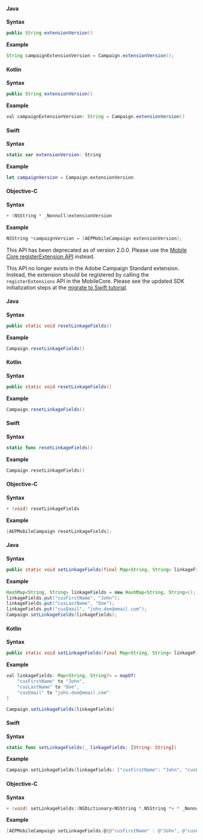 <Variant platform="android" api="extension-version" repeat="10"/>

#### Java

**Syntax**

```java
public String extensionVersion()
```

**Example**

```java
String campaignExtensionVersion = Campaign.extensionVersion();
```

#### Kotlin

**Syntax**

```java
public String extensionVersion()
```

**Example**

```java
val campaignExtensionVersion: String = Campaign.extensionVersion()
```

<Variant platform="ios" api="extension-version" repeat="10"/>

#### Swift

**Syntax**

```swift
static var extensionVersion: String
```

**Example**

```swift
let campaignVersion = Campaign.extensionVersion
```

#### Objective-C

**Syntax**

```objective-c
+ (NSString * _Nonnull)extensionVersion
```

**Example**

```objective-c
NSString *campaignVersion = [AEPMobileCampaign extensionVersion];
```

<Variant platform="android" api="register-extension" repeat="1"/>

This API has been deprecated as of version 2.0.0. Please use the [Mobile Core registerExtension API](../../mobile-foundation-extensions/mobile-core/api-reference.md) instead.

<Variant platform="ios" api="register-extension" repeat="1"/>

This API no longer exists in the Adobe Campaign Standard extension. Instead, the extension should be registered by calling the `registerExtensions` API in the MobileCore. Please see the updated SDK initialization steps at the [migrate to Swift tutorial](../../migrate-to-swift.md).

<Variant platform="android" api="reset-linkage-fields" repeat="10"/>

#### Java

**Syntax**

```java
public static void resetLinkageFields()
```

**Example**

```java
Campaign.resetLinkageFields()
```

#### Kotlin

**Syntax**

```java
public static void resetLinkageFields()
```

**Example**

```java
Campaign.resetLinkageFields()
```

<Variant platform="ios" api="reset-linkage-fields" repeat="10"/>

#### Swift

**Syntax**

```swift
static func resetLinkageFields()
```

**Example**

```swift
Campaign.resetLinkageFields()
```

#### Objective-C

**Syntax**

```objective-c
+ (void) resetLinkageFields
```

**Example**

```objective-c
[AEPMobileCampaign resetLinkageFields];
```

<Variant platform="android" api="set-linkage-fields" repeat="10"/>

#### Java

**Syntax**

```java
public static void setLinkageFields(final Map<String, String> linkageFields)
```

**Example**

```java
HashMap<String, String> linkageFields = new HashMap<String, String>();
linkageFields.put("cusFirstName", "John");
linkageFields.put("cusLastName", "Doe");
linkageFields.put("cusEmail", "john.doe@email.com");
Campaign.setLinkageFields(linkageFields);
```

#### Kotlin

**Syntax**

```java
public static void setLinkageFields(final Map<String, String> linkageFields)
```

**Example**

```java
val linkageFields: Map<String, String?> = mapOf(
    "cusFirstName" to "John",
    "cusLastName" to "Doe",
    "cusEmail" to "john.doe@email.com"
)

Campaign.setLinkageFields(linkageFields)
```

<Variant platform="ios" api="set-linkage-fields" repeat="10"/>

#### Swift

**Syntax**

```swift
static func setLinkageFields(_ linkageFields: [String: String])
```

**Example**

```swift
Campaign.setLinkageFields(linkageFields: ["cusFirstName": "John", "cusLastName": "Doe", "cusEmail": "john.doe@email.com"])
```

#### Objective-C

**Syntax**

```objective-c
+ (void) setLinkageFields:(NSDictionary<NSString *,NSString *> * _Nonnull)
```

**Example**

```objective-c
[AEPMobileCampaign setLinkageFields:@{@"cusFirstName" : @"John", @"cusLastName": @"Doe", @"cusEmail": @"john.doe@email.com"}];
```
